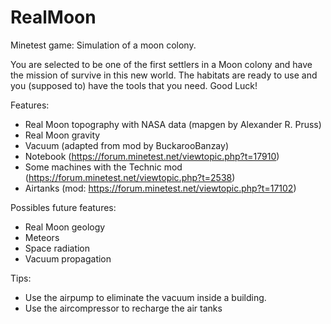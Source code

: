 # RealMoon
Minetest game: Simulation of a moon colony.

You are selected to be one of the first settlers in a Moon colony and have the mission of survive in this new world. 
The habitats are ready to use and you (supposed to) have the tools that you need.
Good Luck!

Features: 
- Real Moon topography with NASA data (mapgen by Alexander R. Pruss)
- Real Moon gravity
- Vacuum (adapted from mod by BuckarooBanzay)
- Notebook (https://forum.minetest.net/viewtopic.php?t=17910)
- Some machines with the Technic mod (https://forum.minetest.net/viewtopic.php?t=2538)
- Airtanks (mod: https://forum.minetest.net/viewtopic.php?t=17102)

Possibles future features:
- Real Moon geology
- Meteors 
- Space radiation
- Vacuum propagation

Tips:
- Use the airpump to eliminate the vacuum inside a building.
- Use the aircompressor to recharge the air tanks
